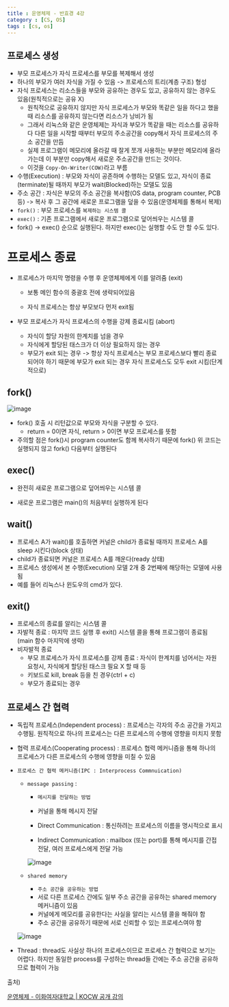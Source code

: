 ```yaml
---
title : 운영체제 - 반효경 4강
category : [CS, OS]
tags : [cs, os]
---
```




## 프로세스 생성

- 부모 프로세스가 자식 프로세스를 부모를 복제해서 생성 
- 하나의 부모가 여러 자식을 가질 수 있음 -> 프로세스의 트리(계층 구조) 형성
- 자식 프로세스는 리소스들을 부모와 공유하는 경우도 있고, 공유하지 않는 경우도 있음(원칙적으로는 공유 X)
  - 원칙적으로 공유하지 않지만 자식 프로세스가 부모와 똑같은 일을 하다고 했을 때 리소스를 공유하지 않는다면 리소스가 낭비가 됨
  - 그래서 리눅스와 같은 운영체제는 자식과 부모가 똑같을 때는 리소스를 공유하다 다른 일을 시작할 때부터 부모의 주소공간을 copy해서 자식 프로세스의 주소 공간을 만듬
  - 실제 프로그램이 메모리에 올라갈 때 잘게 쪼개 사용하는 부분만 메모리에 올라가는데 이 부분만 copy해서 새로운 주소공간을 만드는 것이다.
  - 이것을 `Copy-On-Writer(COW)`라고 부름
- 수행(Execution) : 부모와 자식이 공존하며 수행하는 모델도 있고, 자식이 종료(terminate)될 때까지 부모가 wait(Blocked)하는 모델도 있음
-  주소 공간 : 자식은 부모의 주소 공간을 복사함(OS data, program counter, PCB 등) -> 복사 후 그 공간에 새로운 프로그램을 덮을 수 있음(운영체제를 통해서 복제)
- `fork()` : 부모 프로세스를 `복제하는 시스템 콜`
- `exec()` : 기존 프로그램에서 새로운 프로그램으로 덮어씌우는 시스템 콜
- fork() -> exec() 순으로 실행된다. 하지만 exec()는 실행할 수도 안 할 수도 있다.

# 프로세스 종료

- 프로세스가 마지막 명령을 수행 후 운영체제에게 이를 알려줌 (exit)

  - 보통 메인 함수의 중괄호 전에 생략되어있음

  - 자식 프로세스는 항상 부모보다 먼저 exit됨

- 부모 프로세스가 자식 프로세스의 수행을 강제 종료시킴 (abort)

  - 자식이 할당 자원의 한계치를 넘을 경우
  - 자식에게 할당된 태스크가 더 이상 필요하지 않는 경우
  - 부모가 exit 되는 경우 -> 항상 자식 프로세스는 부모 프로세스보다 빨리 종료 되어야 하기 때문에 부모가 exit 되는 경우 자식 프로세스도 모두 exit 시킴(단계적으로)



## fork()

![image](https://github.com/user-attachments/assets/9c8d8fc1-e938-4475-80e0-ec7a63f96041)

- fork() 호출 시 리턴값으로 부모와 자식을 구분할 수 있다.
  - return = 0이면 자식, return > 0이면 부모 프로세스를 뜻함
- 주의할 점은 fork()시 program counter도 함께 복사하기 때문에 fork() 위 코드는 실행되지 않고 fork() 다음부터 실행된다

## exec()

- 완전히 새로운 프로그램으로 덮어씌우는 시스템 콜

- 새로운 프로그램은 main()의 처음부터 실행하게 된다

## wait()

- 프로세스 A가 wait()를 호출하면 커널은 child가 종료될 때까지 프로세스 A를 sleep 시킨다(block 상태)
- child가 종료되면 커널은 프로세스 A를 깨운다(ready 상태)
- 프로세스 생성에서 본 수행(Execution) 모델 2개 중 2번째에 해당하는 모델에 사용됨
- 예를 들어 리눅스나 윈도우의 cmd가 있다.

## exit()

- 프로세스의 종료를 알리는 시스템 콜
- 자발적 종료 : 마지막 코드 실행 후 exit() 시스템 콜을 통해 프로그램이 종료됨(main 함수 마지막에 생략)
- 비자발적 종료
  - 부모 프로세스가 자식 프로세스를 강제 종료 : 자식이 한계치를 넘어서는 자원 요청시, 자식에게 할당된 태스크 필요 X 할 때 등
  - 키보드로 kill, break 등을 친 경우(ctrl + c)
  - 부모가 종료되는 경우



## 프로세스 간 협력

- 독립적 프로세스(Independent process) : 프로세스는 각자의 주소 공간을 가지고 수행됨. 원칙적으로 하나의 프로세스는 다른 프로세스의 수행에 영향을 미치지 못함

- 협력 프로세스(Cooperating process) : 프로세스 협력 메커니즘을 통해 하나의 프로세스가 다른 프로세스의 수행에 영향을 미칠 수 있음

- `프로세스 간 협력 메커니즘(IPC : Interprocess Commnuication)`

  - `message passing` : 

    - `메시지를 전달하는 방법`
    - 커널을 통해 메시지 전달

    - Direct Communication : 통신하려는 프로세스의 이름을 명시적으로 표시
    - Indirect Communication : mailbox (또는 port)를 통해 메시지를 간접 전달, 여러 프로세스에게 전달 가능

    ![image](https://github.com/user-attachments/assets/6005abdb-cc73-412e-922a-1df7fc015024)

  - `shared memory` 

    - `주소 공간을 공유하는 방법`
    - 서로 다른 프로세스 간에도 일부 주소 공간을 공유하는 shared memory 메커니즘이 있음
    -  커널에게 메모리를 공유한다는 사실을 알리는 시스템 콜을 해줘야 함
    - 주소 공간을 공유하기 때문에 서로 신뢰할 수 있는 프로세스여야 함

  ![image](https://github.com/user-attachments/assets/ed4b4161-9f83-467d-8af0-ee548e59ecda)

- Thread : thread도 사실상 하나의 프로세스이므로 프로세스 간 협력으로 보기는 어렵다. 하지만 동일한 process를 구성하는 thread들 간에는 주소 공간을 공유하므로 협력이 가능



출처)

[운영체제 - 이화여자대학교 | KOCW 공개 강의](http://www.kocw.net/home/cview.do?cid=3646706b4347ef09)